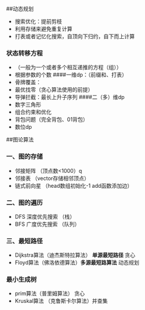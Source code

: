 ##动态规划
- 搜索优化：提前剪枝
- 利用存储来避免重复计算
- 打表或者记忆化搜索，自顶向下归约，自下而上计算
### 状态转移方程
- （一般为一个或者多个相互递推的方程（组））
- 根据参数的个数
####一维dp：（前缀和、打表）
- 骨牌覆盖：
- 最优找零（贪心算法使用的前提）
- 导弹拦截：最长上升子序列
####二（多）维dp
- 数字三角形
- 组合约束和优化
- 背包问题（完全背包、01背包）
- 数位dp 

##图论算法
### 一、图的存储
- 邻接矩阵 （顶点数<1000）q
- 邻接表 （vector存储相邻顶点）
- 链式前向星 （head数组初始化-1 add函数添加边）

### 二、图的遍历
- DFS 深度优先搜索 （栈）
- BFS 广度优先搜索 （队列）
    
### 三、最短路径
- Dijkstra算法（迪杰斯特拉算法） **单源最短路径** 贪心
- Floyd算法（佛洛依德算法）**多源最短路算法** 动态规划
    
### 最小生成树
- prim算法（普里姆算法） 贪心
- Kruskal算法 （克鲁斯卡尔算法）并查集


